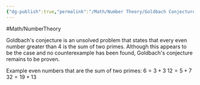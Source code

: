 ```yaml
---
{"dg-publish":true,"permalink":"/Math/Number Theory/Goldbach Conjecture/","created":"2024-11-03T01:07:54.077-05:00","updated":"2024-11-10T21:02:53.959-05:00"}
---
```



#Math/NumberTheory 

Goldbach's conjecture is an unsolved problem that states that every even number greater than 4 is the sum of two primes. Although this appears to be the case and no counterexample has been found, Goldbach's conjecture remains to be proven.

Example even numbers that are the sum of two primes:
$6=3+3$
$12=5+7$
$32=19+13$
